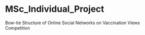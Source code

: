 # MSc_Individual_Project
Bow-tie Structure of Online Social Networks on Vaccination Views Competition
